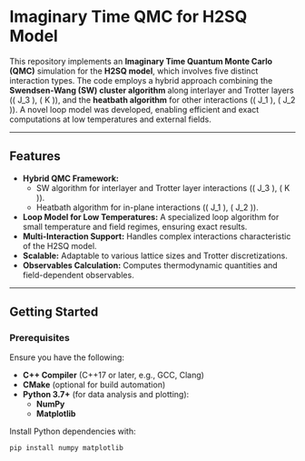 # Imaginary Time QMC for H2SQ Model

This repository implements an **Imaginary Time Quantum Monte Carlo (QMC)** simulation for the **H2SQ model**, which involves five distinct interaction types. The code employs a hybrid approach combining the **Swendsen-Wang (SW) cluster algorithm** along interlayer and Trotter layers (\( J_3 \), \( K \)), and the **heatbath algorithm** for other interactions (\( J_1 \), \( J_2 \)). A novel loop model was developed, enabling efficient and exact computations at low temperatures and external fields.

---

## Features

- **Hybrid QMC Framework:**
  - SW algorithm for interlayer and Trotter layer interactions (\( J_3 \), \( K \)).
  - Heatbath algorithm for in-plane interactions (\( J_1 \), \( J_2 \)).
- **Loop Model for Low Temperatures:** A specialized loop algorithm for small temperature and field regimes, ensuring exact results.
- **Multi-Interaction Support:** Handles complex interactions characteristic of the H2SQ model.
- **Scalable:** Adaptable to various lattice sizes and Trotter discretizations.
- **Observables Calculation:** Computes thermodynamic quantities and field-dependent observables.

---

## Getting Started

### **Prerequisites**

Ensure you have the following:

- **C++ Compiler** (C++17 or later, e.g., GCC, Clang)
- **CMake** (optional for build automation)
- **Python 3.7+** (for data analysis and plotting):
  - **NumPy**
  - **Matplotlib**

Install Python dependencies with:

```bash
pip install numpy matplotlib

